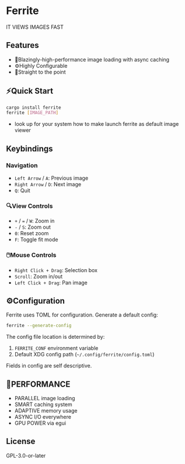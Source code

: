 # Ferrite

IT VIEWS IMAGES FAST

## Features

- 🚀Blazingly-high-performance image loading with async caching
- ⚙️Highly Configurable
- 🎯Straight to the point
## ⚡Quick Start

```bash
cargo install ferrite
ferrite [IMAGE_PATH]
```
+ look up for your system how to make launch ferrite as default image viewer
## Keybindings

### Navigation
- `Left Arrow` / `A`: Previous image
- `Right Arrow` / `D`: Next image
- `Q`: Quit

### 🔍View Controls
- `+` / `=` / `W`: Zoom in
- `-` / `S`: Zoom out
- `0`: Reset zoom
- `F`: Toggle fit mode

### 🖱️Mouse Controls
- `Right Click + Drag`: Selection box
- `Scroll`: Zoom in/out
- `Left Click + Drag`: Pan image

## ⚙️Configuration

Ferrite uses TOML for configuration. Generate a default config:

```bash
ferrite --generate-config
```

The config file location is determined by:
1. `FERRITE_CONF` environment variable
2. Default XDG config path (`~/.config/ferrite/config.toml`)

Fields in config are self descriptive.

## 🏃PERFORMANCE

* PARALLEL image loading
* SMART caching system
* ADAPTIVE memory usage
* ASYNC I/O everywhere
* GPU POWER via egui

## License

GPL-3.0-or-later
